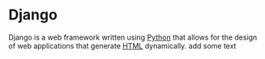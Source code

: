 # Django

Django is a web framework written using [Python](/wiki/Python) that allows for the design of web applications that generate [HTML](/wiki/HTML) dynamically.
add some text